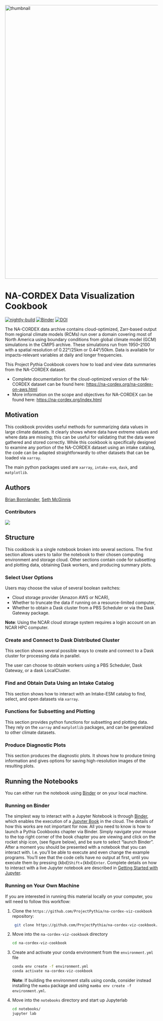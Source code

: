 <img src="thumbnail.png" alt="thumbnail" width="900"/>

# NA-CORDEX Data Visualization Cookbook

[![nightly-build](https://github.com/ProjectPythia/na-cordex-viz-cookbook/actions/workflows/nightly-build.yaml/badge.svg)](https://github.com/ProjectPythia/na-cordex-viz-cookbook/actions/workflows/nightly-build.yaml)
[![Binder](https://binder.projectpythia.org/badge_logo.svg)](http://binder.projectpythia.org/v2/gh/ProjectPythia/na-cordex-viz-cookbook/main?labpath=notebooks)
[![DOI](https://zenodo.org/badge/635958518.svg)](https://zenodo.org/badge/latestdoi/635958518)

The NA-CORDEX data archive contains cloud-optimized, Zarr-based output from regional climate models (RCMs) run over a domain covering most of North America using boundary conditions from global climate model (GCM) simulations in the CMIP5 archive. These simulations run from 1950–2100 with a spatial resolution of 0.22°/25km or 0.44°/50km. Data is available for impacts-relevant variables at daily and longer frequencies.

This Project Pythia Cookbook covers how to load and view data summaries from the NA-CORDEX dataset. 

- Complete documentation for the cloud-optimized version of the NA-CORDEX dataset can be found here: https://na-cordex.org/na-cordex-on-aws.html
- More information on the scope and objectives for NA-CORDEX can be found here:  https://na-cordex.org/index.html

## Motivation

This cookbook provides useful methods for summarizing data values in large climate datasets. It clearly shows where data have extreme values and where data are missing; this can be useful for validating that the data were gathered and stored correctly. While this cookbook is specifically designed to examine any portion of the NA-CORDEX dataset using an intake catalog, the code can be adapted straightforwardly to other datasets that can be loaded via `xarray`.

The main python packages used are `xarray`, `intake-esm`, `dask`, and `matplotlib`.

## Authors

[Brian Bonnlander](@bonnland), [Seth McGinnis](@sethmcg)

### Contributors

<a href="https://github.com/ProjectPythia/na-cordex-viz-cookbook/graphs/contributors">
  <img src="https://contrib.rocks/image?repo=ProjectPythia/na-cordex-viz-cookbook" />
</a>

## Structure

This cookbook is a single notebook broken into several sections. The first section allows users to tailor the notebook to their chosen computing environment and storage cloud. Other sections contain code for subsetting and plotting data, obtaining Dask workers, and producing summary plots.

### Select User Options

Users may choose the value of several boolean switches:

- Cloud storage provider (Amazon AWS or NCAR),
- Whether to truncate the data if running on a resource-limited computer,
- Whether to obtain a Dask cluster from a PBS Scheduler or via the Dask Gateway package.

**Note**: Using the NCAR cloud storage system requires a login account on an NCAR HPC computer.

### Create and Connect to Dask Distributed Cluster

This section shows several possible ways to create and connect to a Dask cluster for processing data in parallel.

The user can choose to obtain workers using a PBS Scheduler, Dask Gateway, or a dask LocalCluster.

### Find and Obtain Data Using an Intake Catalog

This section shows how to interact with an Intake-ESM catalog to find, select, and open datasets via `xarray`.

### Functions for Subsetting and Plotting

This section provides python functions for subsetting and plotting data. They rely on the `xarray` and `matplotlib` packages, and can be generalized to other climate datasets.

### Produce Diagnostic Plots

This section produces the diagnostic plots. It shows how to produce timing information and gives options for saving high-resolution images of the resulting plots.

## Running the Notebooks

You can either run the notebook using [Binder](https://binder.projectpythia.org/) or on your local machine.

### Running on Binder

The simplest way to interact with a Jupyter Notebook is through
[Binder](https://binder.projectpythia.org/), which enables the execution of a
[Jupyter Book](https://jupyterbook.org) in the cloud. The details of how this works are not
important for now. All you need to know is how to launch a Pythia
Cookbooks chapter via Binder. Simply navigate your mouse to
the top right corner of the book chapter you are viewing and click
on the rocket ship icon, (see figure below), and be sure to select
“launch Binder”. After a moment you should be presented with a
notebook that you can interact with. I.e. you’ll be able to execute
and even change the example programs. You’ll see that the code cells
have no output at first, until you execute them by pressing
{kbd}`Shift`\+{kbd}`Enter`. Complete details on how to interact with
a live Jupyter notebook are described in [Getting Started with
Jupyter](https://foundations.projectpythia.org/foundations/getting-started-jupyter.html).

### Running on Your Own Machine

If you are interested in running this material locally on your computer, you will need to follow this workflow:

1. Clone the `https://github.com/ProjectPythia/na-cordex-viz-cookbook` repository:

   ```bash
    git clone https://github.com/ProjectPythia/na-cordex-viz-cookbook.git
   ```

1. Move into the `na-cordex-viz-cookbook` directory
   ```bash
   cd na-cordex-viz-cookbook
   ```
1. Create and activate your conda environment from the `environment.yml` file

   ```bash
   conda env create -f environment.yml
   conda activate na-cordex-viz-cookbook
   ```

   **Note**: If building the environment stalls using conda, consider instead installing the `mamba` package and using `mamba env create -f environment.yml`.

1. Move into the `notebooks` directory and start up Jupyterlab
   ```bash
   cd notebooks/
   jupyter lab
   ```
